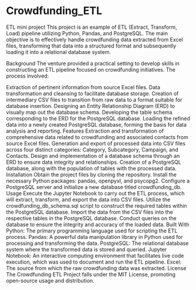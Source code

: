 # Crowdfunding_ETL
ETL mini project
This project is an example of ETL (Extract, Transform, Load) pipeline utilizing Python, Pandas, and PostgreSQL. The main objective is to effectively handle crowdfunding data extracted from Excel files, transforming that data into a structured format and subsequently loading it into a relational database system.

Background
The venture provided a practical setting to develop skills in constructing an ETL pipeline focused on crowdfunding initiatives. The process involved:

Extraction of pertinent information from source Excel files.
Data transformation and cleansing to facilitate database storage.
Creation of intermediary CSV files to transition from raw data to a format suitable for database insertion.
Designing an Entity Relationship Diagram (ERD) to visually map out the database schema.
Developing the table schema corresponding to the ERD for the PostgreSQL database.
Loading the refined data into a newly created PostgreSQL database, forming the basis for data analysis and reporting.
Features
Extraction and transformation of comprehensive data related to crowdfunding and associated contacts from source Excel files.
Generation and export of processed data into CSV files across four distinct categories: Category, Subcategory, Campaign, and Contacts.
Design and implementation of a database schema through an ERD to ensure data integrity and relationships.
Creation of a PostgreSQL database, along with the population of tables with the processed data.
Installation
Obtain the project files by cloning the repository.
Install the necessary Python packages: pandas, openpyxl, and psycopg2.
Configure a PostgreSQL server and initialize a new database titled crowdfunding_db.
Usage
Execute the Jupyter Notebook to carry out the ETL process, which will extract, transform, and export the data into CSV files.
Utilize the crowdfunding_db_schema.sql script to construct the required tables within the PostgreSQL database.
Import the data from the CSV files into the respective tables in the PostgreSQL database.
Conduct queries on the database to ensure the integrity and accuracy of the loaded data.
Built With
Python: The primary programming language used for scripting the ETL process.
Pandas: A powerful data manipulation library in Python used for processing and transforming the data.
PostgreSQL: The relational database system where the transformed data is stored and queried.
Jupyter Notebook: An interactive computing environment that facilitates live code execution, which was used to document and run the ETL pipeline.
Excel: The source from which the raw crowdfunding data was extracted.
License
The Crowdfunding ETL Project falls under the MIT License, promoting open-source usage and distribution.
